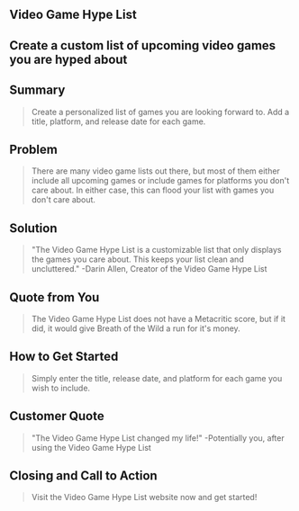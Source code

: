 ## Video Game Hype List ##

## Create a custom list of upcoming video games you are hyped about ##

## Summary ##
  > Create a personalized list of games you are looking forward to. Add a title, platform, and release date for each game.

## Problem ##
  > There are many video game lists out there, but most of them either include all upcoming games or include games for platforms you don't care about. In either case, this can flood your list with games you don't care about.

## Solution ##
  > "The Video Game Hype List is a customizable list that only displays the games you care about. This keeps your list clean and uncluttered." -Darin Allen, Creator of the Video Game Hype List

## Quote from You ##
  > The Video Game Hype List does not have a Metacritic score, but if it did, it would give Breath of the Wild a run for it's money.

## How to Get Started ##
  > Simply enter the title, release date, and platform for each game you wish to include.

## Customer Quote ##
  > "The Video Game Hype List changed my life!" -Potentially you, after using the Video Game Hype List

## Closing and Call to Action ##
  > Visit the Video Game Hype List website now and get started!
